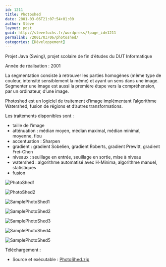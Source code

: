 ```yaml
---
id: 1211
title: Photoshed
date: 2001-03-06T21:07:54+01:00
author: Steve
layout: post
guid: http://stevefuchs.fr/wordpress/?page_id=1211
permalink: /2001/03/06/photoshed/
categories: [Développement]
---
```

Projet Java (Swing), projet scolaire de fin d&rsquo;études du DUT Informatique

Année de réalisation : 2001

La segmentation consiste à retrouver les parties homogènes (même type de couleur, intensité sensiblement la même) et ayant un sens dans une image. Segmenter une image est aussi la première étape vers la compréhension, par un ordinateur, d&rsquo;une image.

Photoshed est un logiciel de traitement d&rsquo;image implémentant l&rsquo;algorithme Watershed, fusion de régions et d&rsquo;autres transformations.

Les traitements disponibles sont :

  * taille de l&rsquo;image
  * atténuation : médian moyen, médian maximal, médian minimal, moyenne, flou
  * accentuation : Sharpen
  * gradient : gradient Sobelien, gradient Roberts, gradient Prewitt, gradient Frei-Chen
  * niveaux : seuillage en entrée, seuillage en sortie, mise à niveau
  * watershed : algorithme automatisé avec H-Minima, algorithme manuel, statistiques
  * fusion

![PhotoShed1]({{site.baseurl}}/wp-content/uploads/2015/12/PhotoShed1.jpg)

![PhotoShed2]({{site.baseurl}}/wp-content/uploads/2015/12/PhotoShed2.jpg)

![SamplePhotoShed1]({{site.baseurl}}/wp-content/uploads/2015/12/SamplePhotoShed1.jpg)

![SamplePhotoShed2]({{site.baseurl}}/wp-content/uploads/2015/12/SamplePhotoShed2.jpg)

![SamplePhotoShed3]({{site.baseurl}}/wp-content/uploads/2015/12/SamplePhotoShed3.jpg)

![SamplePhotoShed4]({{site.baseurl}}/wp-content/uploads/2015/12/SamplePhotoShed4.jpg)

![SamplePhotoShed5]({{site.baseurl}}/wp-content/uploads/2015/12/SamplePhotoShed5.jpg)

Téléchargement :

  * Source et exécutable : <a class="external text" href="https://stevefuchs.fr/projects/PhotoShed.zip" rel="nofollow">PhotoShed.zip</a>